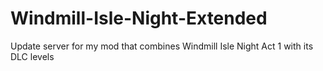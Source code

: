 # Windmill-Isle-Night-Extended
Update server for my mod that combines Windmill Isle Night Act 1 with its DLC levels
